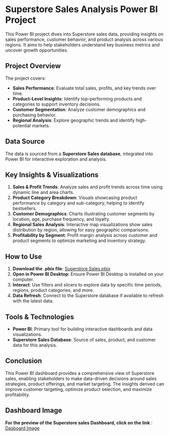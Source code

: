 # Superstore Sales Analysis Power BI Project

This Power BI project dives into Superstore sales data, providing insights on sales performance, customer behavior, and product analysis across various regions. It aims to help stakeholders understand key business metrics and uncover growth opportunities.

## Project Overview

The project covers:
- **Sales Performance**: Evaluate total sales, profits, and key trends over time.
- **Product-Level Insights**: Identify top-performing products and categories to support inventory decisions.
- **Customer Segmentation**: Analyze customer demographics and purchasing behavior.
- **Regional Analysis**: Explore geographic trends and identify high-potential markets.

## Data Source

The data is sourced from a **Superstore Sales database**, integrated into Power BI for interactive exploration and analysis.

## Key Insights & Visualizations

1. **Sales & Profit Trends**: Analyze sales and profit trends across time using dynamic line and area charts.
2. **Product Category Breakdown**: Visuals showcasing product performance by category and sub-category, helping to identify bestsellers.
3. **Customer Demographics**: Charts illustrating customer segments by location, age, purchase frequency, and loyalty.
4. **Regional Sales Analysis**: Interactive map visualizations show sales distribution by region, allowing for easy geographic comparisons.
5. **Profitability by Segment**: Profit margin analysis across customer and product segments to optimize marketing and inventory strategy.

## How to Use

1. **Download the .pbix file**: [Superstore Sales.pbix](Superstore%20Sales.pbix)
2. **Open in Power BI Desktop**: Ensure Power BI Desktop is installed on your computer.
3. **Interact**: Use filters and slicers to explore data by specific time periods, regions, product categories, and more.
4. **Data Refresh**: Connect to the Superstore database if available to refresh with the latest data.

## Tools & Technologies

- **Power BI**: Primary tool for building interactive dashboards and data visualizations.
- **Superstore Sales Database**: Source of sales, product, and customer data for this analysis.

## Conclusion

This Power BI dashboard provides a comprehensive view of Superstore sales, enabling stakeholders to make data-driven decisions around sales strategies, product offerings, and market targeting. The insights derived can improve customer targeting, optimize product selection, and maximize profitability.

## Dashboard Image

**For the preview of the Superstore sales Dashboard, click on the link** : [Dasboard Image](Dashborad%20Image)
